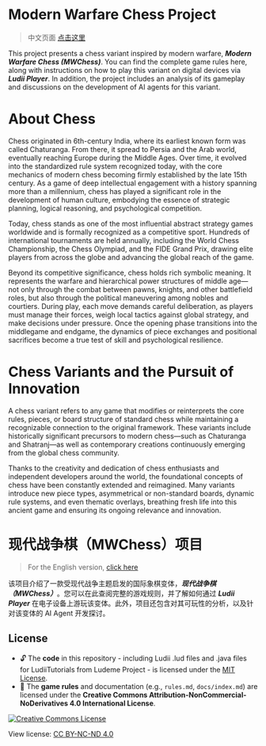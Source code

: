 # Modern Warfare Chess Project

> 中文页面 [点击这里](#现代战争棋mwchess项目)

This project presents a chess variant inspired by modern warfare, ***Modern Warfare Chess (MWChess)***. You can find the complete game rules here, along with instructions on how to play this variant on digital devices via ***Ludii Player***. In addition, the project includes an analysis of its gameplay and discussions on the development of AI agents for this variant. 

# About Chess
Chess originated in 6th-century India, where its earliest known form was called Chaturanga. From there, it spread to Persia and the Arab world, eventually reaching Europe during the Middle Ages. Over time, it evolved into the standardized rule system recognized today, with the core mechanics of modern chess becoming firmly established by the late 15th century. As a game of deep intellectual engagement with a history spanning more than a millennium, chess has played a significant role in the development of human culture, embodying the essence of strategic planning, logical reasoning, and psychological competition.

Today, chess stands as one of the most influential abstract strategy games worldwide and is formally recognized as a competitive sport. Hundreds of international tournaments are held annually, including the World Chess Championship, the Chess Olympiad, and the FIDE Grand Prix, drawing elite players from across the globe and advancing the global reach of the game.

Beyond its competitive significance, chess holds rich symbolic meaning. It represents the warfare and hierarchical power structures of middle age—not only through the combat between pawns, knights, and other battlefield roles, but also through the political maneuvering among nobles and courtiers. During play, each move demands careful deliberation, as players must manage their forces, weigh local tactics against global strategy, and make decisions under pressure. Once the opening phase transitions into the middlegame and endgame, the dynamics of piece exchanges and positional sacrifices become a true test of skill and psychological resilience.

# Chess Variants and the Pursuit of Innovation
A chess variant refers to any game that modifies or reinterprets the core rules, pieces, or board structure of standard chess while maintaining a recognizable connection to the original framework. These variants include historically significant precursors to modern chess—such as Chaturanga and Shatranj—as well as contemporary creations continuously emerging from the global chess community.

Thanks to the creativity and dedication of chess enthusiasts and independent developers around the world, the foundational concepts of chess have been constantly extended and reimagined. Many variants introduce new piece types, asymmetrical or non-standard boards, dynamic rule systems, and even thematic overlays, breathing fresh life into this ancient game and ensuring its ongoing relevance and innovation.

# 现代战争棋（MWChess）项目

> For the English version, [click here](#modern-warfare-chess-project)

该项目介绍了一款受现代战争主题启发的国际象棋变体，***现代战争棋（MWChess）***。您可以在此查阅完整的游戏规则，并了解如何通过 ***Ludii Player*** 在电子设备上游玩该变体。此外，项目还包含对其可玩性的分析，以及针对该变体的 AI Agent 开发探讨。

## License

- 🔓 The **code** in this repository - including Ludii .lud files and .java files for LudiiTutorials from Ludeme Project - is licensed under the [MIT License](./LICENSE).
- 📄 The **game rules** and documentation (e.g., `rules.md`, `docs/index.md`) are licensed under the **Creative Commons Attribution-NonCommercial-NoDerivatives 4.0 International License**.

[![Creative Commons License](https://licensebuttons.net/l/by-nc-nd/4.0/88x31.png)](https://creativecommons.org/licenses/by-nc-nd/4.0/)
  
View license: [CC BY-NC-ND 4.0](https://creativecommons.org/licenses/by-nc-nd/4.0/)
